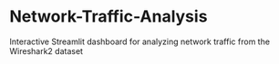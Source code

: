 # Network-Traffic-Analysis
Interactive Streamlit dashboard for analyzing network traffic from the Wireshark2 dataset
